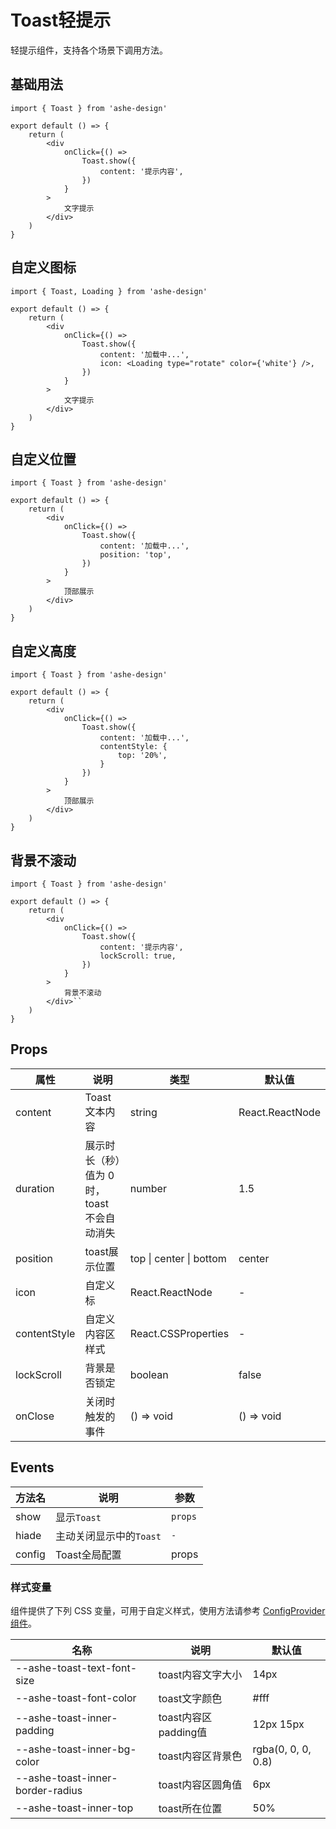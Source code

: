 # Toast轻提示

轻提示组件，支持各个场景下调用方法。

## 基础用法

```tsx
import { Toast } from 'ashe-design'

export default () => {
    return (
        <div
            onClick={() =>
                Toast.show({
                    content: '提示内容',
                })
            }
        >
            文字提示
        </div>
    )
}
```

## 自定义图标

```tsx
import { Toast, Loading } from 'ashe-design'

export default () => {
    return (
        <div
            onClick={() =>
                Toast.show({
                    content: '加载中...',
                    icon: <Loading type="rotate" color={'white'} />,
                })
            }
        >
            文字提示
        </div>
    )
}
```

## 自定义位置

```tsx
import { Toast } from 'ashe-design'

export default () => {
    return (
        <div
            onClick={() =>
                Toast.show({
                    content: '加载中...',
                    position: 'top',
                })
            }
        >
            顶部展示
        </div>
    )
}
```

## 自定义高度

```tsx
import { Toast } from 'ashe-design'

export default () => {
    return (
        <div
            onClick={() =>
                Toast.show({
                    content: '加载中...',
                    contentStyle: {
                        top: '20%',
                    }
                })
            }
        >
            顶部展示
        </div>
    )
}
```

## 背景不滚动

```tsx
import { Toast } from 'ashe-design'

export default () => {
    return (
        <div
            onClick={() =>
                Toast.show({
                    content: '提示内容',
                    lockScroll: true,
                })
            }
        >
            背景不滚动
        </div>``
    )
}
```

## Props

| 属性           | 说明                         | 类型                      | 默认值             |
|--------------|----------------------------|-------------------------|-----------------|
| content      | Toast文本内容                  | string                  | React.ReactNode | - |
| duration     | 展示时长（秒）值为 0 时，toast 不会自动消失 | number                  | 1.5             |
| position     | toast展示位置                  | top \| center \| bottom | center          |
| icon         | 自定义标                       | React.ReactNode         | -               |
| contentStyle | 自定义内容区样式                   | React.CSSProperties     | -               |
| lockScroll   | 背景是否锁定                     | boolean                 | false           |
| onClose      | 关闭时触发的事件                   | () => void              | () => void      |

## Events

| 方法名    | 说明              | 参数      |
|--------|-----------------|---------|
| show   | 显示`Toast`       | `props` |
| hiade  | 主动关闭显示中的`Toast` | `-`     |
| config | Toast全局配置       | props   |

### 样式变量

组件提供了下列 CSS 变量，可用于自定义样式，使用方法请参考 [ConfigProvider 组件](#/zh-CN/component/configprovider)。

| 名称                               | 说明               | 默认值                |
|----------------------------------|------------------|--------------------|
| --ashe-toast-text-font-size      | toast内容文字大小      | 14px               |
| --ashe-toast-font-color          | toast文字颜色        | #fff               |
| --ashe-toast-inner-padding       | toast内容区padding值 | 12px 15px          |
| --ashe-toast-inner-bg-color      | toast内容区背景色      | rgba(0, 0, 0, 0.8) |
| --ashe-toast-inner-border-radius | toast内容区圆角值      | 6px                |
| --ashe-toast-inner-top           | toast所在位置        | 50%                |

